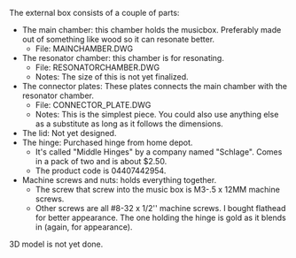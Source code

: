 The external box consists of a couple of parts:

 - The main chamber: this chamber holds the musicbox. Preferably made out of
   something like wood so it can resonate better.
    - File: MAINCHAMBER.DWG
 - The resonator chamber: this chamber is for resonating. 
    - File: RESONATORCHAMBER.DWG
    - Notes: The size of this is not yet finalized.
 - The connector plates: These plates connects the main chamber with the
   resonator chamber.
    - File: CONNECTOR\_PLATE.DWG
    - Notes: This is the simplest piece. You could also use anything else as
      a substitute as long as it follows the dimensions.
 - The lid: Not yet designed.
 - The hinge: Purchased hinge from home depot.
    - It's called "Middle Hinges" by a company named "Schlage". Comes in
      a pack of two and is about $2.50.
    - The product code is 04407442954.
 - Machine screws and nuts: holds everything together.
    - The screw that screw into the music box is M3-.5 x 12MM machine screws.
    - Other screws are all #8-32 x 1/2'' machine screws. I bought flathead for
      better appearance. The one holding the hinge is gold as it blends in 
      (again, for appearance).

3D model is not yet done.
